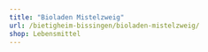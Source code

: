 ```yaml
---
title: "Bioladen Mistelzweig"
url: /bietigheim-bissingen/bioladen-mistelzweig/
shop: Lebensmittel
---
```

